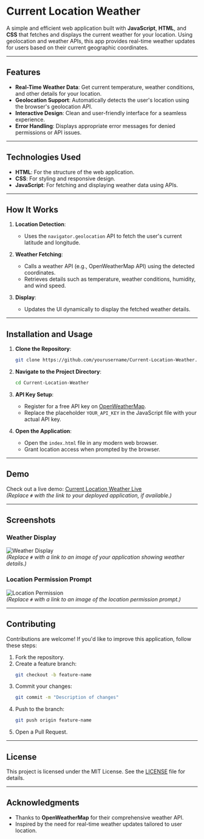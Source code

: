 # **Current Location Weather**

A simple and efficient web application built with **JavaScript**, **HTML**, and **CSS** that fetches and displays the current weather for your location. Using geolocation and weather APIs, this app provides real-time weather updates for users based on their current geographic coordinates.

---

## **Features**

- **Real-Time Weather Data**: Get current temperature, weather conditions, and other details for your location.
- **Geolocation Support**: Automatically detects the user's location using the browser's geolocation API.
- **Interactive Design**: Clean and user-friendly interface for a seamless experience.
- **Error Handling**: Displays appropriate error messages for denied permissions or API issues.

---

## **Technologies Used**

- **HTML**: For the structure of the web application.
- **CSS**: For styling and responsive design.
- **JavaScript**: For fetching and displaying weather data using APIs.

---

## **How It Works**

1. **Location Detection**:
   - Uses the `navigator.geolocation` API to fetch the user's current latitude and longitude.

2. **Weather Fetching**:
   - Calls a weather API (e.g., OpenWeatherMap API) using the detected coordinates.
   - Retrieves details such as temperature, weather conditions, humidity, and wind speed.

3. **Display**:
   - Updates the UI dynamically to display the fetched weather details.

---

## **Installation and Usage**

1. **Clone the Repository**:
   ```bash
   git clone https://github.com/yourusername/Current-Location-Weather.git
   ```

2. **Navigate to the Project Directory**:
   ```bash
   cd Current-Location-Weather
   ```

3. **API Key Setup**:
   - Register for a free API key on [OpenWeatherMap](https://openweathermap.org/).
   - Replace the placeholder `YOUR_API_KEY` in the JavaScript file with your actual API key.

4. **Open the Application**:
   - Open the `index.html` file in any modern web browser.
   - Grant location access when prompted by the browser.

---

## **Demo**

Check out a live demo: [Current Location Weather Live](#)  
*(Replace `#` with the link to your deployed application, if available.)*

---

## **Screenshots**

### **Weather Display**
![Weather Display](#)  
*(Replace `#` with a link to an image of your application showing weather details.)*

### **Location Permission Prompt**
![Location Permission](#)  
*(Replace `#` with a link to an image of the location permission prompt.)*

---

## **Contributing**

Contributions are welcome! If you'd like to improve this application, follow these steps:

1. Fork the repository.
2. Create a feature branch:
   ```bash
   git checkout -b feature-name
   ```
3. Commit your changes:
   ```bash
   git commit -m "Description of changes"
   ```
4. Push to the branch:
   ```bash
   git push origin feature-name
   ```
5. Open a Pull Request.

---

## **License**

This project is licensed under the MIT License. See the [LICENSE](LICENSE) file for details.

---

## **Acknowledgments**

- Thanks to **OpenWeatherMap** for their comprehensive weather API.
- Inspired by the need for real-time weather updates tailored to user location.
